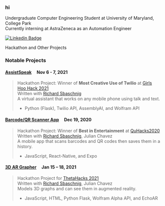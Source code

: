 ### hi

Undergraduate Computer Engineering Student at University of Maryland, College Park  
Currently interning at AstraZeneca as an Automation Engineer

[![Linkedin Badge](https://img.shields.io/badge/-victorliu2-blue?style=flat-square&logo=Linkedin&logoColor=white&link=https://www.linkedin.com/in/victorliu2/)](https://www.linkedin.com/in/victorliu2/)

Hackathon and Other Projects

### Notable Projects

#### [AssistSpeak](https://github.com/fetf/AssistSpeak)&nbsp;&nbsp;&nbsp;&nbsp;&nbsp;Nov 6 - 7, 2021  
> Hackathon Project: Winner of **Most Creative Use of Twilio** at [Girls Hoo Hack 2021](https://www.gwcuva.com/hack)  
> Written with [Richard Sbaschnig](https://github.com/RichardSba)  
> A virtual assistant that works on any mobile phone using talk and text.
> - Python (Flask), Twilio API, AssemblyAI, and Wolfram  API  

#### [Barcode/QR Scanner App](https://github.com/fetf/Barcode-QR-Scanner)&nbsp;&nbsp;&nbsp;&nbsp;&nbsp;Dec 19, 2020 
> Hackathon Project: Winner of **Best in Entertainment** at [QuHacks2020](https://quhacks.tech/)  
> Written with [Richard Sbaschnig](https://github.com/RichardSba), Julian Chavez  
> A mobile app that scans barcodes and QR codes then saves them in a history.
> - JavaScript, React-Native, and Expo  

#### [3D AR Grapher](https://github.com/fetf/3D-AR-Grapher)&nbsp;&nbsp;&nbsp;&nbsp;&nbsp;Jan 15 – 18, 2021  
> Hackathon Project for [ThetaHacks 2021](https://thetahacks.tech/)  
> Written with [Richard Sbaschnig](https://github.com/RichardSba), Julian Chavez  
> Models 3D graphs and can see them in augmented reality.
> - JavaScript, HTML, Python Flask, Wolfram Alpha API, and EchoAR  

<!--
**notvictorl/notvictorl** is a ✨ _special_ ✨ repository because its `README.md` (this file) appears on your GitHub profile.

Here are some ideas to get you started:

- 🔭 I’m currently working on ...
- 🌱 I’m currently learning ...
- 👯 I’m looking to collaborate on ...
- 🤔 I’m looking for help with ...
- 💬 Ask me about ...
- 📫 How to reach me: ...
- 😄 Pronouns: ...
- ⚡ Fun fact: ...
-->
